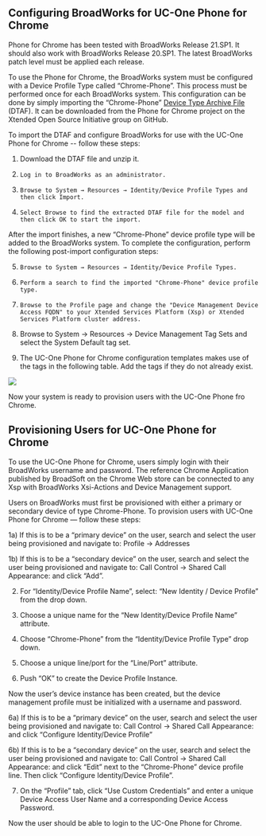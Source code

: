## Configuring BroadWorks for UC-One Phone for Chrome

Phone for Chrome has been tested with BroadWorks Release 21.SP1.  It should also work with BroadWorks Release 20.SP1.  The latest BroadWorks patch level must be applied each release.

To use the Phone for Chrome, the BroadWorks system must be configured with a Device Profile Type called “Chrome-Phone”.   This process must be performed once for each BroadWorks system.  This configuration can be done by simply importing the “Chrome-Phone” [Device Type Archive File](https://github.com/broadsoftxtended/Product-Phone-for-Chrome/blob/master/documentation/Chrome-Phone.DTAF.zip)  (DTAF).  It can be downloaded from the Phone for Chrome project on the Xtended Open Source Initiative group on GitHub.  

To import the DTAF and configure BroadWorks for use with the UC-One Phone for Chrome -- follow these steps:

1) Download the DTAF file and unzip it.  

2)     Log in to BroadWorks as an administrator.

3)     Browse to System → Resources → Identity/Device Profile Types and then click Import.

4)     Select Browse to find the extracted DTAF file for the model and then click OK to start the import.

After the import finishes, a new “Chrome-Phone” device profile type will be added to the BroadWorks system.  To complete the configuration, perform the following post-import configuration steps:

5)     Browse to System → Resources → Identity/Device Profile Types.

6)     Perform a search to find the imported "Chrome-Phone" device profile type.

7)     Browse to the Profile page and change the "Device Management Device Access FQDN" to your Xtended Services Platform (Xsp) or Xtended Services Platform cluster address.

8)   Browse to System → Resources → Device Management Tag Sets and select the System Default tag set. 

9)  The UC-One Phone for Chrome configuration templates makes use of the tags in the following table.  Add the tags if they do not already exist.

![](http://puu.sh/iKVfQ/b316e76b48.png)

Now your system is ready to provision users with the UC-One Phone fro Chrome.   

## Provisioning Users for UC-One Phone for Chrome

To use the UC-One Phone for Chrome, users simply login with their BroadWorks username and password.  The reference Chrome Application published by BroadSoft on the Chrome Web store can be connected to any Xsp with BroadWorks Xsi-Actions and Device Management support.  

Users on BroadWorks must first be provisioned with either a primary or secondary device of type Chrome-Phone.  To provision users with UC-One Phone for Chrome — follow these steps:

1a)  If this is to be a “primary device” on the user, search and select the user being provisioned and navigate to:  Profile → Addresses

1b)  If this is to be a “secondary device” on the user, search and select the user being provisioned and navigate to:  Call Control → Shared Call Appearance:  and click “Add”.

2)  For “Identity/Device Profile Name”, select: “New Identity / Device Profile”  from the drop down.

3)  Choose a unique name for the “New Identity/Device Profile Name” attribute.

4)  Choose “Chrome-Phone” from the “Identity/Device Profile Type” drop down.

5)  Choose a unique line/port for the “Line/Port” attribute.

5)  Push “OK” to create the Device Profile Instance.

Now the user’s device instance has been created, but the device management profile must be initialized with a username and password.

6a)  If this is to be a “primary device” on the user, search and select the user being provisioned and navigate to:  Call Control → Shared Call Appearance:  and click “Configure Identity/Device Profile”

6b)    If this is to be a “secondary device” on the user, search and select the user being provisioned and navigate to:  Call Control → Shared Call Appearance:  and click “Edit” next to the “Chrome-Phone” device profile line.  Then click  “Configure Identity/Device Profile”.

7)  On the “Profile” tab,  click “Use Custom Credentials” and enter a unique Device Access User Name and a corresponding Device Access Password.

Now the user should be able to login to the UC-One Phone for Chrome.
